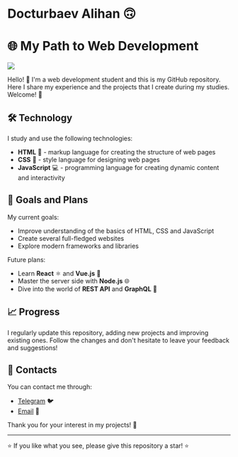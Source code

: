 # Docturbaev Alihan 🙃
# 🌐 My Path to Web Development
 <img src="blob:https://web.whatsapp.com/77b32c34-f165-4833-9b1d-428e109feeb1">

Hello! 👋 I'm a web development student and this is my GitHub repository. Here I share my experience and the projects that I create during my studies. Welcome! 🎉

## 🛠️ Technology

I study and use the following technologies:

- **HTML** 🌟 - markup language for creating the structure of web pages
- **CSS** 🎨 - style language for designing web pages
- **JavaScript** 💻 - programming language for creating dynamic content and interactivity



## 🌱 Goals and Plans

My current goals:

- Improve understanding of the basics of HTML, CSS and JavaScript
- Create several full-fledged websites
- Explore modern frameworks and libraries

Future plans:

- Learn **React** ⚛️ and **Vue.js** 🖖
- Master the server side with **Node.js** 🌐
- Dive into the world of **REST API** and **GraphQL** 🔗


## 📈 Progress

I regularly update this repository, adding new projects and improving existing ones. Follow the changes and don't hesitate to leave your feedback and suggestions!



## 🤝 Contacts

You can contact me through:


- [Telegram](https://t.me/Slogk5) 🐦
- [Email](mailto:sloganloh69@gmail.com) 📧


Thank you for your interest in my projects! 🚀


---

⭐️ If you like what you see, please give this repository a star! ⭐️

